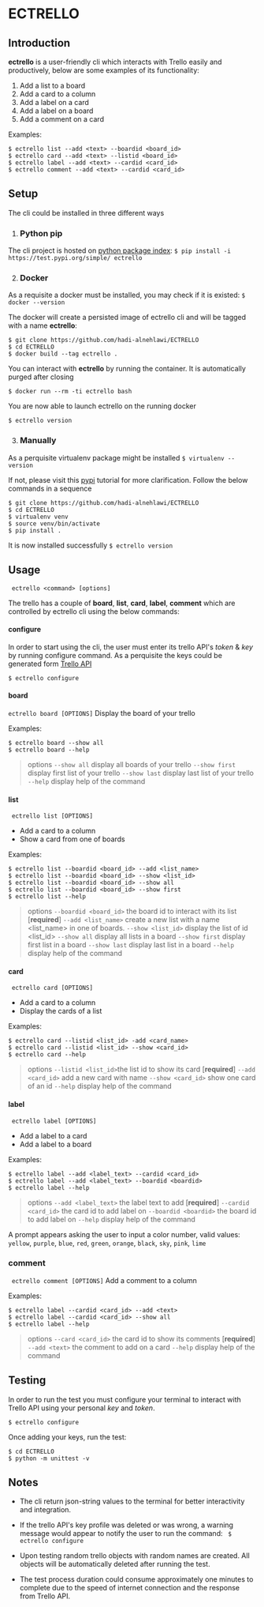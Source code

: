 # ECTRELLO

## Introduction
**ectrello** is a user-friendly cli which interacts with Trello easily and productively, below are some examples of its functionality:
1. Add a list to a board
2. Add a  card to a column
3. Add a  label on a card
4. Add a  label on a board
5. Add a comment on a card

Examples:
```
$ ectrello list --add <text> --boardid <board_id>
$ ectrello card --add <text> --listid <board_id>
$ ectrello label --add <text> --cardid <card_id>
$ ectrello comment --add <text> --cardid <card_id>
```


## Setup
The cli could be installed in three different ways

1. ###  Python pip

The cli project is hosted on [python package index](https://test.pypi.org/project/ectrello/):
`$ pip install -i https://test.pypi.org/simple/ ectrello`


2. ### Docker

As a requisite a docker must be installed, you may check if it is existed:
`$ docker --version`

The docker will create a persisted image of ectrello cli and will be tagged with a name **ectrello**:
```
$ git clone https://github.com/hadi-alnehlawi/ECTRELLO
$ cd ECTRELLO
$ docker build --tag ectrello .
```

You can interact with **ectrello** by running the container. It is automatically purged after closing

`$ docker run --rm -ti ectrello bash`

You are now able to launch ectrello on the running docker

`$ ectrello version`

3. ### Manually
As a perquisite virtualenv package might be installed
`$ virtualenv --version`

If not, please visit this [pypi](https://packaging.python.org/guides/installing-using-pip-and-virtual-environments/) tutorial for more clarification. Follow the below commands in a sequence
```
$ git clone https://github.com/hadi-alnehlawi/ECTRELLO
$ cd ECTRELLO
$ virtualenv venv
$ source venv/bin/activate
$ pip install .
```
 It is now installed successfully
`$ ectrello version`

## Usage
` ectrello <command> [options]`

The trello has a couple of  **board**, **list**, **card**, **label**, **comment**   which are controlled by ectrello cli using the below commands:

#### configure
In order to start using the cli, the user must enter its trello API's *token* & *key* by running configure command. As a perquisite the keys  could be generated  form [Trello API](https://trello.com/app-key)

`$ ectrello configure`

####  board
`ectrello board [OPTIONS]`
 Display the board of your trello

 Examples:
 ```
 $ ectrello board --show all
 $ ectrello board --help
 ```
 >options
`--show all`  display all boards of your trello
`--show first` display first list of your trello
`--show last`  display last list of your trello
`--help` display help of the command




####  list

` ectrello list [OPTIONS]`
- Add a card to a column
- Show a card from one of boards

Examples:

 ```
$ ectrello list --boardid <board_id> --add <list_name>
$ ectrello list --boardid <board_id> --show <list_id>
$ ectrello list --boardid <board_id> --show all
$ ectrello list --boardid <board_id> --show first
$ ectrello list --help
 ```

>options
> `--boardid <board_id>` 	the board id to interact with its list  [**required**]
>`--add <list_name>` 	create a new list with a name <list_name> in one of  boards.
>`--show <list_id>` 		display the list of id <list_id>
>`--show all` 					display all lists in a board
>`--show first`  			display first list in a board
>`--show last`			    display last list in a board
>`--help` display help of the command

#### card

` ectrello card [OPTIONS]`
- Add a card to a column
- Display the cards of a list


Examples:

 ```
$ ectrello card --listid <list_id> -add <card_name>  
$ ectrello card --listid <list_id> --show <card_id>  
$ ectrello card --help
 ```
>options
> `--listid <list_id>`the list id to show its card  [**required**]
>`--add <card_id>` 	add a new card with name
>`--show <card_id>` 	show one card of an id
>`--help` display help of the command

#### label

` ectrello label [OPTIONS]`
- Add a label to a card
- Add a label to a board

Examples:

 ```
$ ectrello label --add <label_text> --cardid <card_id>
$ ectrello label --add <label_text> --boardid <boardid>
$ ectrello label --help
 ```

>options
> `--add <label_text>` the label text to add [**required**]
>`--cardid <card_id>` 	the card id to add label on
>`--boardid <boardid>` the board id to add label on
>`--help` display help of the command

A  prompt appears asking the user to input a color number, valid values: `yellow`, `purple`, `blue`, `red`, `green`, `orange`, `black`, `sky`, `pink`, `lime`




### comment

` ectrello comment [OPTIONS]`
Add a comment to a column

Examples:

 ```
$ ectrello label --cardid <card_id> --add <text>
$ ectrello label --cardid <card_id> --show all
$ ectrello label --help
 ```

>options
> `--card <card_id>` the card id to show its comments [**required**]
>`--add <text>` 	the comment to add on a card
>`--help` display help of the command

## Testing
In order to run the test you must configure your terminal to interact with Trello API using  your personal *key* and *token*.

`$ ectrello configure`

Once adding your keys, run the test:
```
$ cd ECTRELLO
$ python -m unittest -v
```

## Notes
- The cli return json-string values to the terminal for better interactivity and integration.
- If the trello API's key profile was deleted or was wrong, a warning message would appear to notify the user to run the command: ` $ ectrello configure`

- Upon testing random trello objects with random names are created. All objects will be automatically deleted after running the test.
- The test process duration could consume approximately one minutes to complete due to the speed of internet connection and the response from Trello API.
